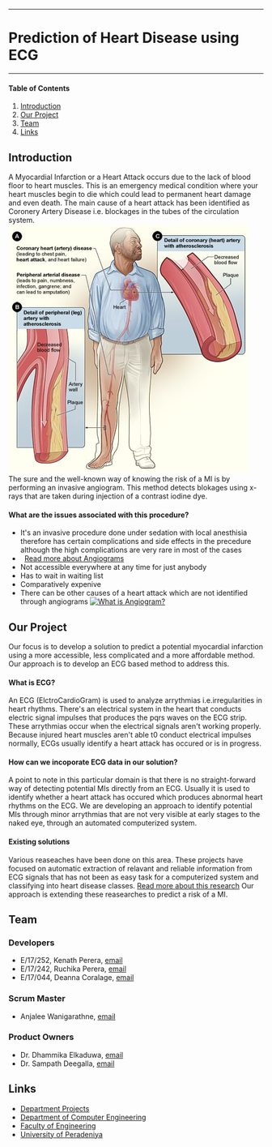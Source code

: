 ___
# Prediction of Heart Disease using ECG
___

#### Table of Contents
1. [Introduction](#introduction)
2. [Our Project](#overview)
3. [Team](#team)
4. [Links](#links)

## Introduction
A Myocardial Infarction or a Heart Attack occurs due to the lack of blood floor to heart muscles. This is an emergency medical condition where your heart muscles begin to die which could lead to permanent heart damage and even death. The main cause of a heart attack has been identified as Coronery Artery Disease i.e. blockages in the tubes of the circulation system.
&nbsp;
![Coronery Artery Disease](images/readme_intro.jpg)
&nbsp;
The sure and the well-known way of knowing the risk of a MI is by performing an invasive angiogram. This method detects blokages using x-rays that are taken during injection of a contrast iodine dye. 
&nbsp;
#### What are the issues associated with this procedure?
- It's an invasive procedure done under sedation with local anesthisia therefore has certain complications and side effects in the precedure although the high complications are very rare in most of the cases
- &nbsp;
[Read more about Angiograms](https://vascular.org/patient-resources/vascular-tests/angiogram)
- Not accessible everywhere at any time for just anybody
- Has to wait in waiting list
- Comparatively expenive
- There can be other causes of a heart attack which are not identified through angiograms
[![What is Angiogram?](https://www.youtube.com/vi/Zuvuwz5snbI/maxresdefault.jpg)](https://www.youtube.com/watch?v=Zuvuwz5snbI)

## Our Project
Our focus is to develop a solution to predict a potential myocardial infarction using a more accessible, less complicated and a more affordable method. Our approach is to develop an ECG based method to address this.
&nbsp;
#### What is ECG?
An ECG (ElctroCardioGram) is used to analyze arrythmias i.e.irregularities in heart rhythms. There's an electrical system in the heart that conducts electric signal impulses that produces the pqrs waves on the ECG strip. These arrythmias occur when the electrical signals aren't working properly. Because injured heart muscles aren't able t0 conduct electrical impulses normally, ECGs usually identify a heart attack has occured or is in progress.
#### How can we incoporate ECG data in our solution?
A point to note in this particular domain is that there is no straight-forward way of detecting potential MIs directly from an ECG. Usually it is used to identify whether a heart attack has occured which produces abnormal heart rhythms on the ECG. We are developing an approach to identify potential MIs through minor arrythmias that are not very visible at early stages to the naked eye, through an automated computerized system.
#### Existing solutions
Various reaseaches have been done on this area. These projects have focused on automatic extraction of relavant and reliable information from ECG signals that has not been as easy task for a computerized system and classifying into heart disease classes.
[Read more about this research](https://www.researchgate.net/publication329318348_ECG_Signal_Classification_with_Deep_Learning_for_Heart_Disease_Identification)
Our approach is extending these reasearches to predict a risk of a MI.

## Team
### Developers
-  E/17/252, Kenath Perera, [email](mailto:e17252@eng.pdn.ac.lk)
-  E/17/242, Ruchika Perera, [email](mailto:e17242@eng.pdn.ac.lk)
-  E/17/044, Deanna Coralage, [email](mailto:e17044@eng.pdn.ac.lk)

### Scrum Master
-  Anjalee Wanigarathne, [email](mailto:anj.wanigarathne@eng.pdn.ac.lk)

### Product Owners
-  Dr. Dhammika Elkaduwa, [email](mailto:dhammika@eng.pdn.ac.lk)
-  Dr. Sampath Deegalla, [email](mailto:sampath@eng.pdn.ac.lk)

## Links
- [Department Projects](https://projects.ce.pdn.ac.lk)
- [Department of Computer Engineering](http://www.ce.pdn.ac.lk)
- [Faculty of Engineering](http://eng.pdn.ac.lk)
- [University of Peradeniya](https://www.pdn.ac.lk/academics/academics.php)
